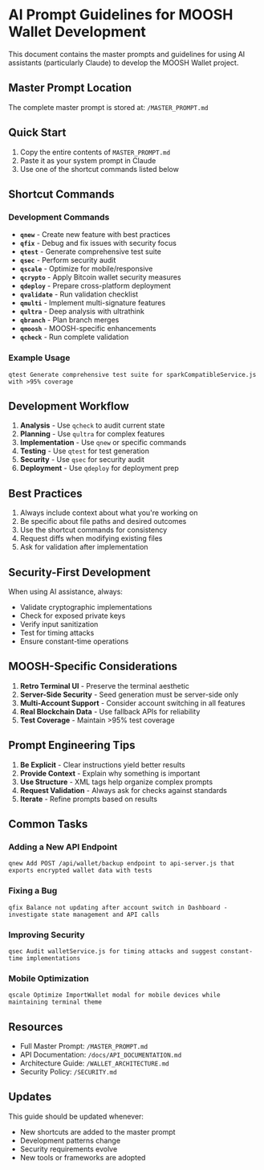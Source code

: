 # AI Prompt Guidelines for MOOSH Wallet Development

This document contains the master prompts and guidelines for using AI assistants (particularly Claude) to develop the MOOSH Wallet project.

## Master Prompt Location

The complete master prompt is stored at: `/MASTER_PROMPT.md`

## Quick Start

1. Copy the entire contents of `MASTER_PROMPT.md`
2. Paste it as your system prompt in Claude
3. Use one of the shortcut commands listed below

## Shortcut Commands

### Development Commands

- **`qnew`** - Create new feature with best practices
- **`qfix`** - Debug and fix issues with security focus
- **`qtest`** - Generate comprehensive test suite
- **`qsec`** - Perform security audit
- **`qscale`** - Optimize for mobile/responsive
- **`qcrypto`** - Apply Bitcoin wallet security measures
- **`qdeploy`** - Prepare cross-platform deployment
- **`qvalidate`** - Run validation checklist
- **`qmulti`** - Implement multi-signature features
- **`qultra`** - Deep analysis with ultrathink
- **`qbranch`** - Plan branch merges
- **`qmoosh`** - MOOSH-specific enhancements
- **`qcheck`** - Run complete validation

### Example Usage

```
qtest Generate comprehensive test suite for sparkCompatibleService.js with >95% coverage
```

## Development Workflow

1. **Analysis** - Use `qcheck` to audit current state
2. **Planning** - Use `qultra` for complex features
3. **Implementation** - Use `qnew` or specific commands
4. **Testing** - Use `qtest` for test generation
5. **Security** - Use `qsec` for security audit
6. **Deployment** - Use `qdeploy` for deployment prep

## Best Practices

1. Always include context about what you're working on
2. Be specific about file paths and desired outcomes
3. Use the shortcut commands for consistency
4. Request diffs when modifying existing files
5. Ask for validation after implementation

## Security-First Development

When using AI assistance, always:
- Validate cryptographic implementations
- Check for exposed private keys
- Verify input sanitization
- Test for timing attacks
- Ensure constant-time operations

## MOOSH-Specific Considerations

1. **Retro Terminal UI** - Preserve the terminal aesthetic
2. **Server-Side Security** - Seed generation must be server-side only
3. **Multi-Account Support** - Consider account switching in all features
4. **Real Blockchain Data** - Use fallback APIs for reliability
5. **Test Coverage** - Maintain >95% test coverage

## Prompt Engineering Tips

1. **Be Explicit** - Clear instructions yield better results
2. **Provide Context** - Explain why something is important
3. **Use Structure** - XML tags help organize complex prompts
4. **Request Validation** - Always ask for checks against standards
5. **Iterate** - Refine prompts based on results

## Common Tasks

### Adding a New API Endpoint
```
qnew Add POST /api/wallet/backup endpoint to api-server.js that exports encrypted wallet data with tests
```

### Fixing a Bug
```
qfix Balance not updating after account switch in Dashboard - investigate state management and API calls
```

### Improving Security
```
qsec Audit walletService.js for timing attacks and suggest constant-time implementations
```

### Mobile Optimization
```
qscale Optimize ImportWallet modal for mobile devices while maintaining terminal theme
```

## Resources

- Full Master Prompt: `/MASTER_PROMPT.md`
- API Documentation: `/docs/API_DOCUMENTATION.md`
- Architecture Guide: `/WALLET_ARCHITECTURE.md`
- Security Policy: `/SECURITY.md`

## Updates

This guide should be updated whenever:
- New shortcuts are added to the master prompt
- Development patterns change
- Security requirements evolve
- New tools or frameworks are adopted